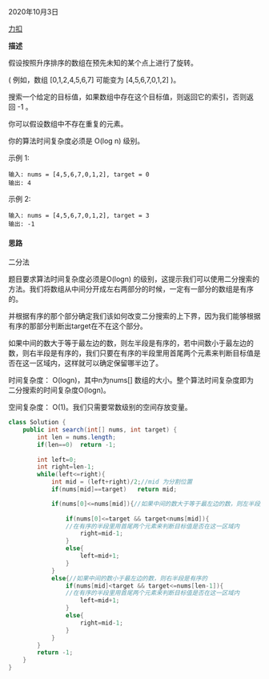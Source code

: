 2020年10月3日

[力扣](https://leetcode-cn.com/problems/search-in-rotated-sorted-array/submissions/)

**描述**

假设按照升序排序的数组在预先未知的某个点上进行了旋转。

( 例如，数组 [0,1,2,4,5,6,7] 可能变为 [4,5,6,7,0,1,2] )。

搜索一个给定的目标值，如果数组中存在这个目标值，则返回它的索引，否则返回 -1 。

你可以假设数组中不存在重复的元素。

你的算法时间复杂度必须是 O(log n) 级别。

示例 1:
```
输入: nums = [4,5,6,7,0,1,2], target = 0
输出: 4
```
示例 2:
```
输入: nums = [4,5,6,7,0,1,2], target = 3
输出: -1
```

#### 思路

二分法

题目要求算法时间复杂度必须是O(logn) 的级别，这提示我们可以使用二分搜索的方法。我们将数组从中间分开成左右两部分的时候，一定有一部分的数组是有序的。

并根据有序的那个部分确定我们该如何改变二分搜索的上下界，因为我们能够根据有序的那部分判断出target在不在这个部分。

如果中间的数大于等于最左边的数，则左半段是有序的，若中间数小于最左边的数，则右半段是有序的，我们只要在有序的半段里用首尾两个元素来判断目标值是否在这一区域内，这样就可以确定保留哪半边了。

时间复杂度： O(logn)，其中n为nums[] 数组的大小。整个算法时间复杂度即为二分搜索的时间复杂度O(logn)。

空间复杂度： O(1)。我们只需要常数级别的空间存放变量。

```java
class Solution {
    public int search(int[] nums, int target) {
        int len = nums.length;
        if(len==0)  return -1;
        
        int left=0;
        int right=len-1;
        while(left<=right){
            int mid = (left+right)/2;//mid 为分割位置
            if(nums[mid]==target)   return mid;

            if(nums[0]<=nums[mid]){//如果中间的数大于等于最左边的数，则左半段是有序的
                
                if(nums[0]<=target && target<nums[mid]){
                //在有序的半段里用首尾两个元素来判断目标值是否在这一区域内
                    right=mid-1;
                }
                else{
                    left=mid+1;
                }
            }
            else{//如果中间的数小于最左边的数，则右半段是有序的
                if(nums[mid]<target && target<=nums[len-1]){
                //在有序的半段里用首尾两个元素来判断目标值是否在这一区域内
                    left=mid+1;
                }
                else{
                    right=mid-1;
                }
            }
        }
        return -1;
    }
}
```


